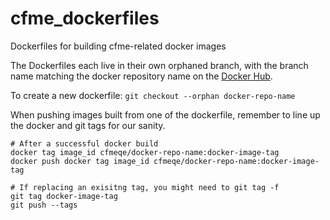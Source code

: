 cfme_dockerfiles
================

Dockerfiles for building cfme-related docker images

The Dockerfiles each live in their own orphaned branch, with the branch name matching the
docker repository name on the [Docker Hub](https://registry.hub.docker.com/repos/cfmeqe/).

To create a new dockerfile:
`git checkout --orphan docker-repo-name`

When pushing images built from one of the dockerfile, remember to line up the docker and git tags for our sanity.
```
# After a successful docker build
docker tag image_id cfmeqe/docker-repo-name:docker-image-tag
docker push docker tag image_id cfmeqe/docker-repo-name:docker-image-tag

# If replacing an exisitng tag, you might need to git tag -f
git tag docker-image-tag
git push --tags
```
